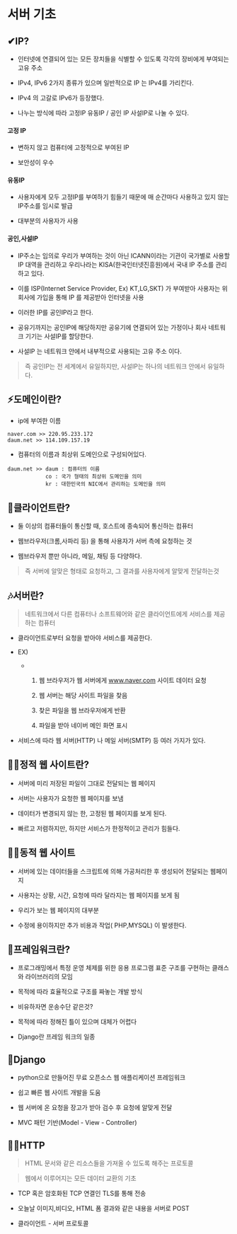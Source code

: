 # 서버 기초

## ✔IP?

- 인터넷에 연결되어 있는 모든 장치들을 식별할 수 있도록 각각의 장비에게 부여되는 고유 주소

- IPv4, IPv6 2가지 종류가 있으며 일반적으로  IP 는 IPv4를 가리킨다.

- IPv4 의 고갈로 IPv6가 등장했다.

- 나누는 방식에 따라 고정IP 유동IP / 공인 IP 사설IP로 나눌 수 있다.

#### 고정 IP

- 변하지 않고 컴퓨터에 고정적으로 부여된 IP

- 보안성이 우수

#### 유동IP

- 사용자에게 모두 고정IP를 부여하기 힘들기 때문에 매 순간마다 사용하고 있지 않는 IP주소를 임시로 발급

- 대부분의 사용자가 사용

#### 공인,사설IP

- IP주소는 임의로 우리가 부여하는 것이 아닌 ICANN이라는 기관이 국가별로 사용할 IP 대역을 관리하고 우리나라는 KISA(한국인터넷진흥원)에서 국내 IP 주소를 관리하고 있다.

- 이를 ISP(Internet Service Provider, Ex) KT,LG,SKT) 가 부여받아 사용자는 위 회사에 가입을 통해 IP 를 제공받아 인터넷을 사용

- 이러한 IP를 공인IP라고 한다.

- 공유기까지는 공인IP에 해당하지만 공유기에 연결되어 있는 가정이나 회사 네트워크 기기는 사설IP를 할당한다.

- 사설IP 는 네트워크 안에서 내부적으로 사용되는 고유 주소 이다.

> 즉 공인IP는 전 세계에서 유일하지만, 사설IP는 하나의 네트워크 안에서 유일하다.

## ⚡도메인이란?

- ip에 부여한 이름

```textile
naver.com >> 220.95.233.172
daum.net >> 114.109.157.19
```

- 컴퓨터의 이름과 최상위 도메인으로 구성되어있다.

```textile
daum.net >> daum : 컴퓨터의 이름
            co : 국가 형태의 최상위 도메인을 의미
            kr : 대한민국의 NIC에서 관리하는 도메인을 의미
```

## 🎉클라이언트란?

- 둘 이상의 컴퓨터들이 통신할 때, 호스트에 종속되어 통신하는 컴퓨터

- 웹브라우저(크롬,사파리 등) 을 통해 사용자가 서버 측에 요청하는 것

- 웹브라우저 뿐만 아니라, 메일, 채팅 등 다양하다. 

> 즉 서버에 알맞은 형태로 요청하고, 그 결과를 사용자에게 알맞게 전달하는것

## 🎶서버란?

> 네트워크에서 다른 컴퓨터나 소프트웨어와 같은 클라이언트에게 서비스를 제공하는 컴퓨터

- 클라이언트로부터 요청을 받아야 서비스를 제공한다.

- EX)
  
  - 1. 웹 브라우저가 웹 서버에게 www.naver.com 사이트 데이터 요청
    
    2. 웹 서버는 해당 사이트 파일을 찾음
    
    3. 찾은 파일을 웹 브라우저에게 반환
    
    4. 파일을 받아 네이버 메인 화면 표시

- 서비스에 따라 웹 서버(HTTP) 나 메일 서버(SMTP) 등 여러 가지가 있다.

## 🤷‍♂️정적 웹 사이트란?

- 서버에 미리 저장된 파일이 그대로 전달되는 웹 페이지

- 서버는 사용자가 요청한 웹 페이지를 보냄

- 데이터가 변경되지 않는 한, 고정된 웹 페이지를 보게 된다.

- 빠르고 저렴하지만, 하지만 서비스가 한정적이고 관리가 힘들다.

## 🤷‍♂️동적 웹 사이트

- 서버에 있는 데이터들을 스크립트에 의해 가공처리한 후 생성되어 전달되는 웹페이지

- 사용자는 상황, 시간, 요청에 따라 달라지는 웹 페이지를 보게 됨

- 우리가 보는 웹 페이지의 대부분

- 수정에 용이하지만 추가 비용과 작업( PHP,MYSQL) 이 발생한다.



## 🎂프레임워크란?

- 프로그래밍에서 특정 운영 체제를 위한 응용 프로그램 표준 구조를 구현하는 클래스와 라이브러리의 모임

- 목적에 따라 효율적으로 구조를 짜놓는 개발 방식

- 비유하자면 운송수단 같은것?

- 목적에 따라 정해진 틀이 있으며 대체가 어렵다

- Django란 프레임 워크의 일종

## 🙌Django

- python으로 만들어진 무료 오픈소스 웹 애플리케이션 프레임워크

- 쉽고 빠른 웹 사이트 개발을 도움

- 웹 서버에 온 요청을 장고가 받아 검수 후 요청에 알맞게 전달

- MVC 패턴 기반(Model - View - Controller)



## 🐱‍👤HTTP

> HTML 문서와 같은 리소스들을 가져올 수 있도록 해주는 프로토콜

> 웹에서 이루어지는 모든 데이터 교환의 기초

- TCP 혹은 암호화된 TCP 연결인 TLS를 통해 전송

- 오늘날 이미지,비디오, HTML 폼 결과와 같은 내용을 서버로  POST

- 클라이언트 - 서버 프로토콜
